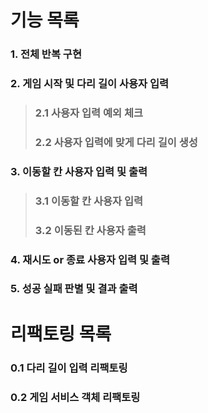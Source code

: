 # 기능 목록

### 1. 전체 반복 구현

### 2. 게임 시작 및 다리 길이 사용자 입력
>### 2.1 사용자 입력 예외 체크
>### 2.2 사용자 입력에 맞게 다리 길이 생성
### 3. 이동할 칸 사용자 입력 및 출력
>### 3.1 이동할 칸 사용자 입력
>### 3.2 이동된 칸 사용자 출력 
### 4. 재시도 or 종료 사용자 입력 및 출력
### 5. 성공 실패 판별 및 결과 출력

# 리팩토링 목록
### 0.1 다리 길이 입력 리팩토링
### 0.2 게임 서비스 객체 리팩토링